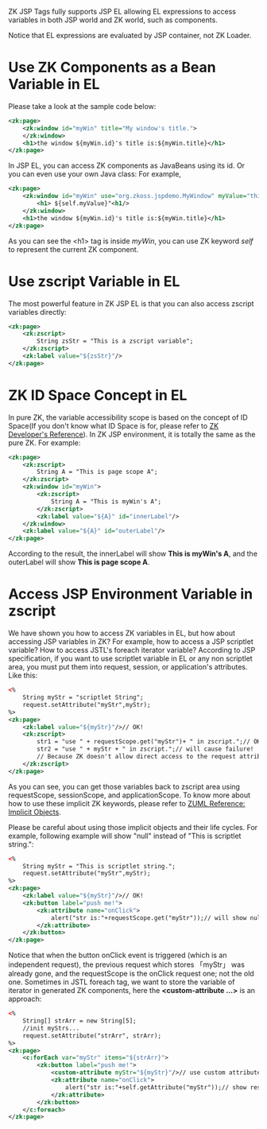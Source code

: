 

ZK JSP Tags fully supports JSP EL allowing EL expressions to access
variables in both JSP world and ZK world, such as components.

Notice that EL expressions are evaluated by JSP container, not ZK
Loader.

# Use ZK Components as a Bean Variable in EL

Please take a look at the sample code below:

```xml
<zk:page>
    <zk:window id="myWin" title="My window's title.">
    </zk:window>
    <h1>the window ${myWin.id}'s title is:${myWin.title}</h1>
</zk:page>
```

In JSP EL, you can access ZK components as JavaBeans using its id. Or
you can even use your own Java class: For example,

```xml
<zk:page>
    <zk:window id="myWin" use="org.zkoss.jspdemo.MyWindow" myValue="this is value">
        <h1> ${self.myValue}"<h1/>
    </zk:window>
    <h1>the window ${myWin.id}'s title is:${myWin.title}</h1>
</zk:page>
```

As you can see the \<h1\> tag is inside *myWin*, you can use ZK keyword
*self* to represent the current ZK component.

# Use zscript Variable in EL

The most powerful feature in ZK JSP EL is that you can also access
zscript variables directly:

```xml
<zk:page>
    <zk:zscript>
        String zsStr = "This is a zscript variable";
    </zk:zscript>
    <zk:label value="${zsStr}"/>
</zk:page>
```

# ZK ID Space Concept in EL

In pure ZK, the variable accessibility scope is based on the concept of
ID Space(If you don't know what ID Space is for, please refer to [ZK Developer's Reference]({{site.baseurl}}/zk_dev_ref/ui_composing/id_space)).
In ZK JSP environment, it is totally the same as the pure ZK. For
example:

```xml
<zk:page>
    <zk:zscript>
        String A = "This is page scope A";
    </zk:zscript>
    <zk:window id="myWin">
        <zk:zscript>
            String A = "This is myWin's A";
        </zk:zscript>
        <zk:label value="${A}" id="innerLabel"/>
    </zk:window>
    <zk:label value="${A}" id="outerLabel"/>
</zk:page>
```

According to the result, the innerLabel will show **This is myWin's A**,
and the outerLabel will show **This is page scope A**.

# Access JSP Environment Variable in zscript

We have shown you how to access ZK variables in EL, but how about
accessing JSP variables in ZK? For example, how to access a JSP
scriptlet variable? How to access JSTL's foreach iterator variable?
According to JSP specification, if you want to use scriptlet variable in
EL or any non scriptlet area, you must put them into request, session,
or application's attributes. Like this:

```xml
<%
    String myStr = "scriptlet String";
    request.setAttribute("myStr",myStr);
%>
<zk:page>
    <zk:label value="${myStr}"/>// OK!
    <zk:zscript>
        str1 = "use " + requestScope.get("myStr")+ " in zscript.";// OK!      
        str2 = "use " + myStr + " in zscript.";// will cause failure!
        // Because ZK doesn't allow direct access to the request attributes.
    </zk:zscript>
</zk:page>
```

As you can see, you can get those variables back to zscript area using
requestScope, sessionScope, and applicationScope. To know more about how
to use these implicit ZK keywords, please refer to [ ZUML Reference: Implicit Objects](ZUML_Reference/EL_Expressions/Implicit_Objects).

Please be careful about using those implicit objects and their life
cycles. For example, following example will show "null" instead of "This
is scriptlet string.":

```xml
<%
    String myStr = "This is scriptlet string.";
    request.setAttribute("myStr",myStr);
%>
<zk:page>
    <zk:label value="${myStr}"/>// OK!  
    <zk:button label="push me!">
        <zk:attribute name="onClick">
            alert("str is:"+requestScope.get("myStr"));// will show null!
        </zk:attribute>
    </zk:button>
</zk:page>
```

Notice that when the button onClick event is triggered (which is an
independent request), the previous request which stores 「myStr」 was
already gone, and the requestScope is the onClick request one; not the
old one. Sometimes in JSTL foreach tag, we want to store the variable of
iterator in generated ZK components, here the **\<custom-attribute
...\>** is an approach:

```xml
<%
    String[] strArr = new String[5];
    //init myStrs...
    request.setAttribute("strArr", strArr);
%>
<zk:page>
    <c:forEach var="myStr" items="${strArr}">
        <zk:button label="push me!">
            <custom-attribute myStr="${myStr}"/>// use custom attribute to store...
            <zk:attribute name="onClick">
                alert("str is:"+self.getAttribute("myStr"));// show result
            </zk:attribute>
        </zk:button>
    </c:foreach>
</zk:page>
```


